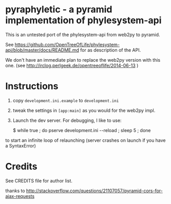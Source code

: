 # pyraphyletic - a pyramid implementation of phylesystem-api

This is an untested port of the phylesystem-api from web2py to pyramid.

See https://github.com/OpenTreeOfLife/phylesystem-api/blob/master/docs/README.md for 
as description of the API.

We don't have an immediate plan to replace the web2py version with this one. (see http://irclog.perlgeek.de/opentreeoflife/2014-06-13 )

# Instructions

1. copy `development.ini.example` to `development.ini`

2. tweak the settings in `[app:main]` as you would for the web2py impl.

3. Launch the dev server.  For debugging, I like to use:

    $ while true ; do  pserve development.ini --reload ; sleep 5 ; done

to start an infinite loop of relaunching (server crashes on launch if you
have a SyntaxError)

# Credits

See CREDITS file for author list.

thanks to http://stackoverflow.com/questions/21107057/pyramid-cors-for-ajax-requests